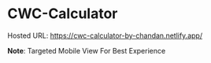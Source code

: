 # CWC-Calculator

Hosted URL: https://cwc-calculator-by-chandan.netlify.app/ 

**Note**: Targeted Mobile View For Best Experience
